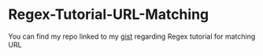 # Regex-Tutorial-URL-Matching

You can find my repo linked to my [gist](https://gist.github.com/mattesanna017/56bbaffa1e1a60bb19e717591004d049) regarding Regex tutorial for matching URL
